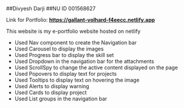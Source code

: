 ##Divyesh Darji
##NU ID 001568627

Link for Portfolio: **https://gallant-volhard-f4eecc.netlify.app**


This website is my e-portfolio website hosted on netlify

- Used Nav component to create the Navigation bar
- Used Carousel to display the images
- Used Progress bar to display the skill set
- Used Dropdown in the navigation bar for the attachments
- Used ScrollSpy to change the active content displayed on the page
- Used Popovers to display text for projects
- Used Tooltips to display text on hovering the image
- Used Alerts to display warning
- Used Cards to display project
- Used List groups in the navigation bar 